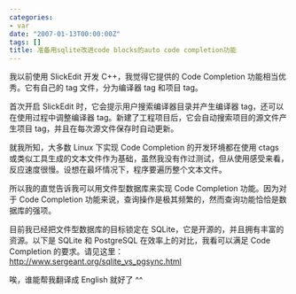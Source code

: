 ```yaml
---
categories:
- var
date: "2007-01-13T00:00:00Z"
tags: []
title: 准备用sqlite改进code blocks的auto code completion功能
---
```


我以前使用 SlickEdit 开发 C++，我觉得它提供的 Code Completion 功能相当优秀。它有自己的 tag 文件，分为编译器 tag 和项目 tag。

首次开启 SlickEdit 时，它会提示用户搜索编译器目录并产生编译器 tag，还可以在使用过程中调整编译器 tag。新建了工程项目后，它会自动搜索项目的源文件产生项目 tag，并且在每次源文件保存时自动更新。

就我所知，大多数 Linux 下实现 Code Completion 的开发环境都在使用 ctags 或类似工具生成的文本文件作为基础，虽然我没有作过测试，但从使用感受来看，反应速度很慢。设想在最坏情况下，程序要遍历整个文本文件。

所以我的直觉告诉我可以用文件型数据库来实现 Code Completion 功能。因为对于 Code Completion 功能来说，查询操作是极其频繁的，然而查询功能恰恰是数据库的强项。

目前我已经把文件型数据库的目标锁定在 SQLite，它是开源的，并且拥有丰富的资源。以下是 SQLite 和 PostgreSQL 在效率上的对比，我看可以满足 Code Completion 的要求。请见这里：
<http://www.sergeant.org/sqlite_vs_pgsync.html>

唉，谁能帮我翻译成 English 就好了 ^^

